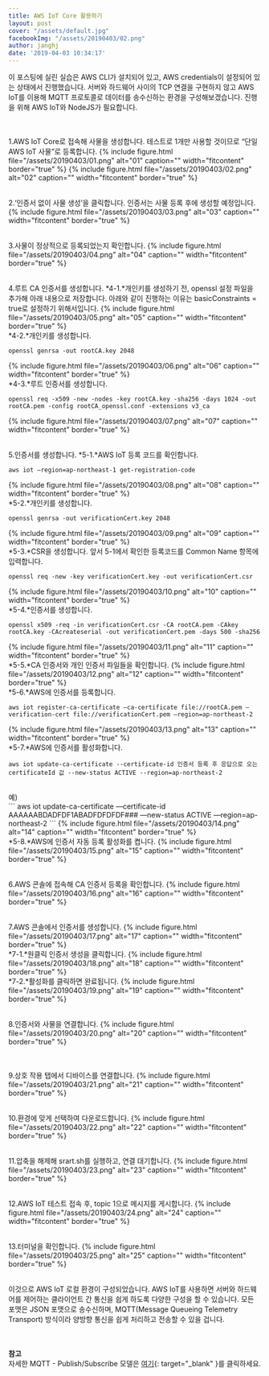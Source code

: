 ```yaml
---
title: AWS IoT Core 활용하기
layout: post
cover: "/assets/default.jpg"
facebookImg: "/assets/20190403/02.png"
author: janghj
date: '2019-04-03 10:34:17'
---
```


이 포스팅에 실린 실습은 AWS CLI가 설치되어 있고, AWS credentials이 설정되어 있는 상태에서 진행했습니다. 서버와 하드웨어 사이의 TCP 연결을 구현하지 않고 AWS IoT를 이용해 MQTT 프로토콜로 데이터를 송수신하는 환경을 구성해보겠습니다. 진행을 위해 AWS IoT와 NodeJS가 필요합니다. <br><br><br>

 
1.AWS IoT Core로 접속해 사물을 생성합니다.
테스트로 1개만 사용할 것이므로 “단일 AWS IoT 사물”로 등록합니다.
{% include figure.html file="/assets/20190403/01.png" alt="01" caption="" width="fitcontent" border="true" %}
{% include figure.html file="/assets/20190403/02.png" alt="02" caption="" width="fitcontent" border="true" %}
<br><br>

2.‘인증서 없이 사물 생성’을 클릭합니다. 
인증서는 사물 등록 후에 생성할 예정입니다.
{% include figure.html file="/assets/20190403/03.png" alt="03" caption="" width="fitcontent" border="true" %}
<br><br>

3.사물이 정상적으로 등록되었는지 확인합니다.
{% include figure.html file="/assets/20190403/04.png" alt="04" caption="" width="fitcontent" border="true" %}
<br><br>

4.루트 CA 인증서를 생성합니다.
*4-1.*개인키를 생성하기 전, openssl 설정 파일을 추가해 아래 내용으로 저장합니다. 아래와 같이 진행하는 이유는 basicConstraints = true로 설정하기 위해서입니다.
{% include figure.html file="/assets/20190403/05.png" alt="05" caption="" width="fitcontent" border="true" %}
<br>
*4-2.*개인키를 생성합니다.
```
openssl genrsa -out rootCA.key 2048
```
{% include figure.html file="/assets/20190403/06.png" alt="06" caption="" width="fitcontent" border="true" %}
<br>
*4-3.*루트 인증서를 생성합니다.
```
openssl req -x509 -new -nodes -key rootCA.key -sha256 -days 1024 -out rootCA.pem -config rootCA_openssl.conf -extensions v3_ca
```
{% include figure.html file="/assets/20190403/07.png" alt="07" caption="" width="fitcontent" border="true" %}
<br><br>

5.인증서를 생성합니다.
*5-1.*AWS IoT 등록 코드를 확인합니다.
```
aws iot —region=ap-northeast-1 get-registration-code
```
{% include figure.html file="/assets/20190403/08.png" alt="08" caption="" width="fitcontent" border="true" %}
<br>
*5-2.*개인키를 생성합니다.
```
openssl genrsa -out verificationCert.key 2048
```
{% include figure.html file="/assets/20190403/09.png" alt="09" caption="" width="fitcontent" border="true" %}
<br>
*5-3.*CSR을 생성합니다. 앞서 5-1에서 확인한 등록코드를 Common Name 항목에 입력합니다.
```
openssl req -new -key verificationCert.key -out verificationCert.csr
```
{% include figure.html file="/assets/20190403/10.png" alt="10" caption="" width="fitcontent" border="true" %}
<br>
*5-4.*인증서를 생성합니다.
```
openssl x509 -req -in verificationCert.csr -CA rootCA.pem -CAkey rootCA.key -CAcreateserial -out verificationCert.pem -days 500 -sha256
```
{% include figure.html file="/assets/20190403/11.png" alt="11" caption="" width="fitcontent" border="true" %}
<br>
*5-5.*CA 인증서와 개인 인증서 파일들을 확인합니다.
{% include figure.html file="/assets/20190403/12.png" alt="12" caption="" width="fitcontent" border="true" %}
<br>
*5-6.*AWS에 인증서를 등록합니다.
```
aws iot register-ca-certificate —ca-certificate file://rootCA.pem —verification-cert file://verificationCert.pem —region=ap-northeast-2
```
{% include figure.html file="/assets/20190403/13.png" alt="13" caption="" width="fitcontent" border="true" %}
<br>
*5-7.*AWS에 인증서를 활성화합니다. 
```
aws iot update-ca-certificate --certificate-id 인증서 등록 후 응답으로 오는 certificateId 값 --new-status ACTIVE --region=ap-northeast-2
```
<br>
예)<br>
```
aws iot update-ca-certificate —certificate-id AAAAAABDADFDF1ABADFDFDFDF### —new-status ACTIVE —region=ap-northeast-2
```
{% include figure.html file="/assets/20190403/14.png" alt="14" caption="" width="fitcontent" border="true" %}
<br>
*5-8.*AWS에 인증서 자동 등록 활성화를 켭니다.
{% include figure.html file="/assets/20190403/15.png" alt="15" caption="" width="fitcontent" border="true" %}
<br><br>

6.AWS  콘솔에 접속해 CA 인증서 등록을 확인합니다.
{% include figure.html file="/assets/20190403/16.png" alt="16" caption="" width="fitcontent" border="true" %}
<br><br>

7.AWS 콘솔에서 인증서를 생성합니다.
{% include figure.html file="/assets/20190403/17.png" alt="17" caption="" width="fitcontent" border="true" %}
<br>
*7-1.*원클릭 인증서 생성을 클릭합니다.
{% include figure.html file="/assets/20190403/18.png" alt="18" caption="" width="fitcontent" border="true" %}
<br>
*7-2.*활성화를 클릭하면 완료됩니다.
{% include figure.html file="/assets/20190403/19.png" alt="19" caption="" width="fitcontent" border="true" %}

<br>
8.인증서와 사물을 연결합니다.
{% include figure.html file="/assets/20190403/20.png" alt="20" caption="" width="fitcontent" border="true" %}

<br><br>
9.상호 작용 탭에서 디바이스를 연결합니다.
{% include figure.html file="/assets/20190403/21.png" alt="21" caption="" width="fitcontent" border="true" %}
<br><br>

10.환경에 맞게 선택하여 다운로드합니다.
{% include figure.html file="/assets/20190403/22.png" alt="22" caption="" width="fitcontent" border="true" %}
<br><br>

11.압축을 해제해 srart.sh를 실행하고, 연결 대기합니다.
{% include figure.html file="/assets/20190403/23.png" alt="23" caption="" width="fitcontent" border="true" %}
<br><br>

12.AWS IoT 테스트 접속 후, topic 1으로 메시지를 게시합니다.
{% include figure.html file="/assets/20190403/24.png" alt="24" caption="" width="fitcontent" border="true" %}
<br><br>

13.터미널을 확인합니다.
{% include figure.html file="/assets/20190403/25.png" alt="25" caption="" width="fitcontent" border="true" %}
<br><br>

이것으로 AWS IoT 로컬 환경이 구성되었습니다. AWS IoT를 사용하면 서버와 하드웨어를 제어하는 클라이언트 간 통신을 쉽게 하도록 다양한 구성을 할 수 있습니다. 모든 포맷은 JSON 포맷으로 송수신하며, MQTT(Message Queueing Telemetry Transport) 방식이라 양방향 통신을 쉽게 처리하고 전송할 수 있을 겁니다.
<br><br><br>

**참고**<br>
자세한 MQTT - Publish/Subscribe 모델은 [여기](https://en.wikipedia.org/wiki/Publish–subscribe_pattern){: target="_blank" }를 클릭하세요.<br><br>